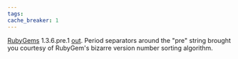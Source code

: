 ```yaml
---
tags: 
cache_breaker: 1
---
```


[RubyGems](/wiki/RubyGems) 1.3.6.pre.1 [out](http://rubyforge.org/pipermail/rubygems-developers/2010-February/005212.html). Period separators around the "pre" string brought you courtesy of RubyGem's bizarre version number sorting algorithm.
